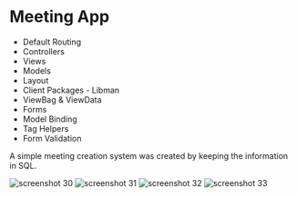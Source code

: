 # Meeting App
- Default Routing
- Controllers
- Views
- Models
- Layout
- Client Packages - Libman
- ViewBag & ViewData
- Forms
- Model Binding
- Tag Helpers
- Form Validation

 <h7>A simple meeting creation system was created by keeping the information in SQL.</h7>


![screenshot 30](https://github.com/sercan96/MeetingApp/assets/38535473/bd09c11c-0389-4400-8f2e-4fd831556342)
![screenshot 31](https://github.com/sercan96/MeetingApp/assets/38535473/50f38c39-13f8-42d4-a613-c821c845e6c8)
![screenshot 32](https://github.com/sercan96/MeetingApp/assets/38535473/fdf8fd54-4668-430d-9f8c-3c0da613db5b)
![screenshot 33](https://github.com/sercan96/MeetingApp/assets/38535473/7c612869-c117-4b27-a00f-637703ff8abd)
